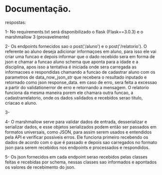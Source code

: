 # Documentação.


respostas:

1- No requirements.txt será disponibilizado o flask (Flask==3.0.3) e o marshmallow 3 (provavelmente)

2- Os endpoints fornecidos sao o post('/aluno') e o post('/relatorio'). O referente ao aluno deseja adicionar informaçoes em aluno, para isso ele vai criar uma funcao e depois informar que o dado recebido sera em forma de json e chamar a funcao aluno schema que aponta para a idade e a disciplina, apos isso a tentativa é iniciada onde sera carregada as informacoes e respondidas chamando a funcao de cadastrar aluno com os parametros de data_now_json_str que recebera o resultado inputado e retornado como json response_data. em caso de erro, sera feita a excessao a partir do validationerror de erro e retornando a mensagem. O relatorio funciona da mesma maneira porem ele chamara outra funcao, a cadastrarrelatorio, onde os dados validados e recebidos serao titulo, criacao e aluno.

3-

4- O marshmallow serve para validar dados de entrada, desserializar e serializar dados, e esse objetos serializados podem então ser passados em formatos universais, como JSON, para assim serem usados e entendidos pela API e verificar possiveis erros. Ele funciona primeiro recebendo os dados de acordo com o que é passado e depois sao carregados no formato json para serem recebidos nos endpoints e processados e respondidos.

5- Os json fornecidos em cada endpoint serao recebidos pelas classes feitas e recebidas por schema, nessas classes sao informados e apontados os valores de recebimento do json.
